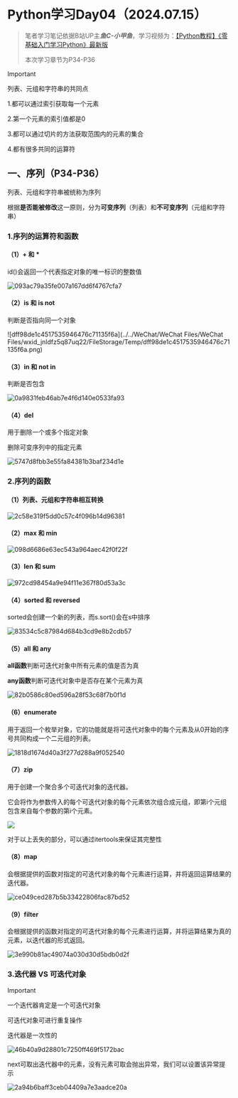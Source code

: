 #  Python学习Day04（2024.07.15）

> 笔者学习笔记依据B站UP主***鱼C-小甲鱼***，学习视频为：[【Python教程】《零基础入门学习Python》最新版]([序章_哔哩哔哩_bilibili](https://www.bilibili.com/video/BV1c4411e77t?p=1&vd_source=3052c1e7ab8ae1ae3bd0668a229fc4b7))
>
> 本次学习章节为P34-P36

> [!IMPORTANT]
>
> 列表、元组和字符串的共同点
>
> 1.都可以通过索引获取每一个元素
>
> 2.第一个元素的索引值都是0
>
> 3.都可以通过切片的方法获取范围内的元素的集合
>
> 4.都有很多共同的运算符

## 一、序列（P34-P36）

列表、元组和字符串被统称为序列

根据**是否能被修改**这一原则，分为**可变序列**（列表）和**不可变序列**（元组和字符串）

### 1.序列的运算符和函数

#### （1）+ 和 *

id()会返回一个代表指定对象的唯一标识的整数值

![093ac79a35fe007a167dd6f4767cfa7](https://gitee.com/lu-hua7/picture/raw/master/093ac79a35fe007a167dd6f4767cfa7.png)

#### （2）is 和 is not

判断是否指向同一个对象

![dff98de1c4517535946476c71135f6a](../../WeChat/WeChat Files/WeChat Files/wxid_jnldfz5q87uq22/FileStorage/Temp/dff98de1c4517535946476c71135f6a.png)

#### （3）in 和 not in

判断是否包含

![0a9831feb46ab7e4f6d140e0533fa93](https://gitee.com/lu-hua7/picture/raw/master/0a9831feb46ab7e4f6d140e0533fa93.png)

#### （4）del

用于删除一个或多个指定对象

删除可变序列中的指定元素

![5747d8fbb3e55fa84381b3baf234d1e](https://gitee.com/lu-hua7/picture/raw/master/5747d8fbb3e55fa84381b3baf234d1e.png)

### 2.序列的函数

#### （1）列表、元组和字符串相互转换

![2c58e319f5dd0c57c4f096b14d96381](https://gitee.com/lu-hua7/picture/raw/master/2c58e319f5dd0c57c4f096b14d96381.png)

#### （2）max 和 min

![098d6686e63ec543a964aec42f0f22f](https://gitee.com/lu-hua7/picture/raw/master/098d6686e63ec543a964aec42f0f22f.png)

#### （3）len 和 sum

![972cd98454a9e94f11e367f80d53a3c](https://gitee.com/lu-hua7/picture/raw/master/972cd98454a9e94f11e367f80d53a3c.png)

#### （4）sorted 和 reversed

sorted会创建一个新的列表，而s.sort()会在s中排序

![83534c5c87984d684b3cd9e8b2cdb57](https://gitee.com/lu-hua7/picture/raw/master/83534c5c87984d684b3cd9e8b2cdb57.png)

#### （5）all 和 any

**all函数**判断可迭代对象中所有元素的值是否为真

**any函数**判断可迭代对象中是否存在某个元素为真

![82b0586c80ed596a28f53c68f7b0f1d](https://gitee.com/lu-hua7/picture/raw/master/82b0586c80ed596a28f53c68f7b0f1d.png)

#### （6）enumerate

用于返回一个枚举对象，它的功能就是将可迭代对象中的每个元素及从0开始的序号共同构成一个二元组的列表。

![1818d1674d40a3f277d288a9f052540](https://gitee.com/lu-hua7/picture/raw/master/1818d1674d40a3f277d288a9f052540.png)

#### （7）zip

用于创建一个聚合多个可迭代对象的迭代器。

它会将作为参数传入的每个可迭代对象的每个元素依次组合成元组，即第i个元组包含来自每个参数的第i个元素。

![](https://gitee.com/lu-hua7/picture/raw/master/7abd1d36cd4fd56339da8725830bd95.png)

对于以上丢失的部分，可以通过itertools来保证其完整性

#### （8）map

会根据提供的函数对指定的可迭代对象的每个元素进行运算，并将返回运算结果的迭代器。

![ce049ced287b5b33422806fac87bd52](https://gitee.com/lu-hua7/picture/raw/master/ce049ced287b5b33422806fac87bd52.png)

#### （9）filter

会根据提供的函数对指定的可迭代对象的每个元素进行运算，并将运算结果为真的元素，以迭代器的形式返回。

![3e990b81ac49074a030d30d5bdb0d2f](https://gitee.com/lu-hua7/picture/raw/master/3e990b81ac49074a030d30d5bdb0d2f.png)

### 3.迭代器 VS 可迭代对象

> [!IMPORTANT]
>
> 一个迭代器肯定是一个可迭代对象
>
> 可迭代对象可进行重复操作
>
> 迭代器是一次性的

![46b40a9d28801c7250ff469f5172bac](https://gitee.com/lu-hua7/picture/raw/master/46b40a9d28801c7250ff469f5172bac.png)

next可取出迭代器中的元素，没有元素可取会抛出异常，我们可以设置该异常提示

![2a94b6baff3ceb04409a7e3aadce20a](https://gitee.com/lu-hua7/picture/raw/master/2a94b6baff3ceb04409a7e3aadce20a.png)